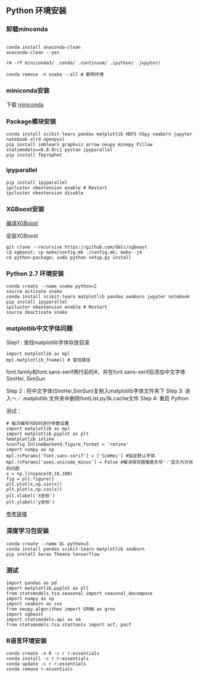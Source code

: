 ## Python 环境安装

### 卸载minconda

```

conda install anaconda-clean
anaconda-clean --yes

rm -rf miniconda3/ .conda/ .continuum/ .ipython/ .jupyter/

conda remove -n snake --all # 删除环境

```

### miniconda安装

下载 [miniconda](https://conda.io/miniconda.html)

### Package模块安装

```
conda install scikit-learn pandas matplotlib HDF5 h5py seaborn jupyter notebook xlrd openpyxl
pip install imblearn graphviz arrow neupy minepy Pillow statsmodels==0.8.0rc1 pystan ipyparallel
pip install fbprophet
```

### ipyparallel

```
pip install ipyparallel
ipcluster nbextension enable # Restart
ipcluster nbextension disable
```

### XGBoost安装

[编译XGBoost](https://github.com/dmlc/xgboost/blob/master/doc/build.md#building-on-osx)

安装XGBoost

```
git clone --recursive https://github.com/dmlc/xgboost
cd xgboost; cp make/config.mk ./config.mk; make -j4
cd python-package; sudo python setup.py install
```

### Python 2.7 环境安装

```
conda create --name snake python=2
source activate snake
conda install scikit-learn matplotlib pandas seaborn jupyter notebook
pip install ipyparallel
ipcluster nbextension enable # Restart
source deactivate snake
```

### matplotlib中文字体问题

Step1 : 查找matplotlib字体存放目录

```
import matplotlib as mpl
mpl.matplotlib_fname() # 查找路径
```
font.family和font.sans-serif两行前的#，并在font.sans-serif后添加中文字体SimHei, SimSun

Step 2 : 将中文字体(SimHei,SimSun)复制入matplotlib字体文件夹下
Step 3: 进入～／.matplotlib 文件夹中删除fontList.py3k.cache文件
Step 4: 重启 Python

测试：
```
# 每次编写代码时进行参数设置
import matplotlib as mpl
import matplotlib.pyplot as plt
%matplotlib inline
%config InlineBackend.figure_format = 'retina'
import numpy as np
mpl.rcParams['font.sans-serif'] = ['SimHei'] #指定默认字体
mpl.rcParams['axes.unicode_minus'] = False #解决保存图像是负号'-'显示为方块的问题
x = np.linspace(0,10,100)
fig = plt.figure()
plt.plot(x,np.sin(x))
plt.plot(x,np.cos(x))
plt.xlabel('X坐标')
plt.ylabel('y坐标')
```

[参考链接](https://www.zhihu.com/question/25404709)

### 深度学习包安装
```
conda create --name DL python=3
conda install pandas scikit-learn matplotlib seaborn
pip install keras Theano tensorflow
```

### 测试

```
import pandas as pd
import matplotlib.pyplot as plt
from statsmodels.tsa.seasonal import seasonal_decompose
import numpy as np
import seaborn as sns
from neupy.algorithms import GRNN as grnn
import xgboost
import statsmodels.api as sm
from statsmodels.tsa.stattools import acf, pacf
```

### R语言环境安装

```
conda create -n R -c r r-essentials
conda install -c r r-essentials
conda update -c r r-essentials
conda remove r-essentials
```

